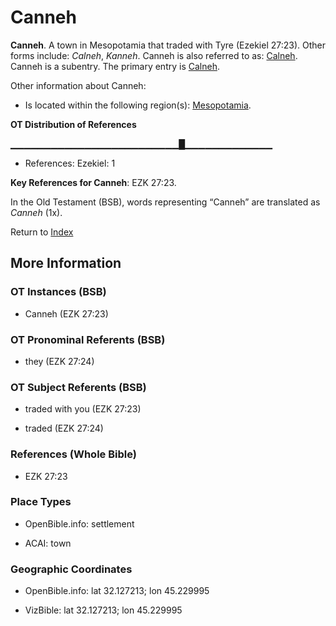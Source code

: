 # Canneh
**Canneh**. 
A town in Mesopotamia that traded with Tyre (Ezekiel 27:23). 
Other forms include: 
*Calneh*, *Kanneh*. 
Canneh is also referred to as: 
[Calneh](Calneh.md). 
Canneh is a subentry. The primary entry is 
[Calneh](Calneh.md). 




Other information about Canneh:


* Is located within the following region(s): 
[Mesopotamia](Mesopotamia.md). 


**OT Distribution of References**

▁▁▁▁▁▁▁▁▁▁▁▁▁▁▁▁▁▁▁▁▁▁▁▁▁█▁▁▁▁▁▁▁▁▁▁▁▁▁
* References: Ezekiel: 1



**Key References for Canneh**: 
EZK 27:23. 


In the Old Testament (BSB), words representing “Canneh” are translated as 
*Canneh* (1x). 




Return to [Index](00-Index.md)

## More Information

### OT Instances (BSB)

* Canneh (EZK 27:23)



### OT Pronominal Referents (BSB)

* they (EZK 27:24)



### OT Subject Referents (BSB)

* traded with you (EZK 27:23)

* traded (EZK 27:24)



### References (Whole Bible)

* EZK 27:23


### Place Types

* OpenBible.info: settlement

* ACAI: town



### Geographic Coordinates

* OpenBible.info: lat 32.127213; lon 45.229995

* VizBible: lat 32.127213; lon 45.229995




